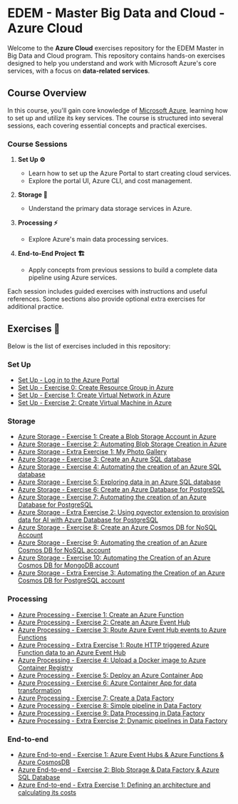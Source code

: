 # EDEM - Master Big Data and Cloud - Azure Cloud

Welcome to the **Azure Cloud** exercises repository for the EDEM Master in Big Data and Cloud program. This repository contains hands-on exercises designed to help you understand and work with Microsoft Azure's core services, with a focus on **data-related services**.

## Course Overview

In this course, you'll gain core knowledge of [Microsoft Azure](https://azure.microsoft.com/en-us/?msockid=031b26ad269166ac0a58327e2796675a), learning how to set up and utilize its key services. The course is structured into several sessions, each covering essential concepts and practical exercises.

### Course Sessions

1. **Set Up ⚙️**

   - Learn how to set up the Azure Portal to start creating cloud services.
   - Explore the portal UI, Azure CLI, and cost management.

2. **Storage 💾**

   - Understand the primary data storage services in Azure.

3. **Processing ⚡**

   - Explore Azure's main data processing services.

4. **End-to-End Project 🏗️**

   - Apply concepts from previous sessions to build a complete data pipeline using Azure services.

Each session includes guided exercises with instructions and useful references. Some sections also provide optional extra exercises for additional practice.

## Exercises 📝

Below is the list of exercises included in this repository:

### Set Up
- [Set Up - Log in to the Azure Portal](./0-Setup/Setup/README.md)
- [Set Up - Exercise 0: Create Resource Group in Azure](./0-Setup/Exercise0/README.md)
- [Set Up - Exercise 1: Create Virtual Network in Azure](./0-Setup/Exercise1/README.md)
- [Set Up - Exercise 2: Create Virtual Machine in Azure](./0-Setup/Exercise2/README.md)

### Storage
- [Azure Storage - Exercise 1: Create a Blob Storage Account in Azure](./1-Storage/Exercise01)
- [Azure Storage - Exercise 2: Automating Blob Storage Creation in Azure](./1-Storage/Exercise02)
- [Azure Storage - Extra Exercise 1: My Photo Gallery](./1-Storage/Extra01)
- [Azure Storage - Exercise 3: Create an Azure SQL database](./1-Storage/Exercise03)
- [Azure Storage - Exercise 4: Automating the creation of an Azure SQL database](./1-Storage/Exercise04)
- [Azure Storage - Exercise 5: Exploring data in an Azure SQL database](./1-Storage/Exercise05)
- [Azure Storage - Exercise 6: Create an Azure Database for PostgreSQL](./1-Storage/Exercise06)
- [Azure Storage - Exercise 7: Automating the creation of an Azure Database for PostgreSQL](./1-Storage/Exercise07)
- [Azure Storage - Extra Exercise 2: Using pgvector extension to provision data for AI with Azure Database for PostgreSQL](./1-Storage/Extra02)
- [Azure Storage - Exercise 8: Create an Azure Cosmos DB for NoSQL Account](./1-Storage/Exercise08)
- [Azure Storage - Exercise 9: Automating the creation of an Azure Cosmos DB for NoSQL account](./1-Storage/Exercise09)
- [Azure Storage - Exercise 10: Automating the Creation of an Azure Cosmos DB for MongoDB account](./1-Storage/Exercise10)
- [Azure Storage - Extra Exercise 3: Automating the Creation of an Azure Cosmos DB for PostgreSQL account](./1-Storage/Extra03)

### Processing
- [Azure Processing - Exercise 1: Create an Azure Function](./2-Processing/Exercise01/)
- [Azure Processing - Exercise 2: Create an Azure Event Hub](./2-Processing/Exercise02/)
- [Azure Processing - Exercise 3: Route Azure Event Hub events to Azure Functions](./2-Processing/Exercise03/)
- [Azure Processing - Extra Exercise 1: Route HTTP triggered Azure Function data to an Azure Event Hub](./2-Processing/Extra01)
- [Azure Processing - Exercise 4: Upload a Docker image to Azure Container Registry](./2-Processing/Exercise04/)
- [Azure Processing - Exercise 5: Deploy an Azure Container App](./2-Processing/Exercise05/)
- [Azure Processing - Exercise 6: Azure Container App for data transformation](./2-Processing/Exercise06/)
- [Azure Processing - Exercise 7: Create a Data Factory](./2-Processing/Exercise07/)
- [Azure Processing - Exercise 8: Simple pipeline in Data Factory](./2-Processing/Exercise08/)
- [Azure Processing - Exercise 9: Data Processing in Data Factory](./2-Processing/Exercise09/)
- [Azure Processing - Extra Exercise 2: Dynamic pipelines in Data Factory](./2-Processing/Extra02/)

### End-to-end
- [Azure End-to-end - Exercise 1: Azure Event Hubs & Azure Functions & Azure CosmosDB](./3-End-to-end/Exercise01)
- [Azure End-to-end - Exercise 2: Blob Storage & Data Factory & Azure SQL Database](./3-End-to-end/Exercise02)
- [Azure End-to-end - Extra Exercise 1: Defining an architecture and calculating its costs](./3-End-to-end/Extra01/)
